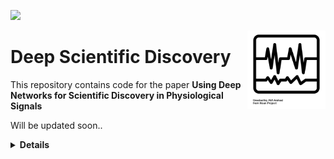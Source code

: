![](https://img.shields.io/github/license/tom-beer/deep-scientific-discovery?color=magenta&style=plastic)

<img src="noun_ECG.png" width=125 height=125 align="right">

# Deep Scientific Discovery
This repository contains code for the paper **Using Deep Networks for Scientific Discovery in Physiological Signals** 

Will be updated soon..

<details>
  <summary><b>Details</b></summary>
    
  - one
  - two
</details>

